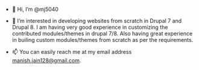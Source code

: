 - 👋 Hi, I’m @mj5040
- 👀 I’m interested in developing websites from scratch in Drupal 7 and Drupal 8. I am having very good experience in customizing the contributed modules/themes in drupal 7/8. Also having great experience in builing custom modules/themes from scratch as per the requirements.

- 📫 You can easily reach me at my email address manish.jain128@gmail.com.

<!---
mj5040/mj5040 is a ✨ special ✨ repository because its `README.md` (this file) appears on your GitHub profile.
You can click the Preview link to take a look at your changes.
--->

